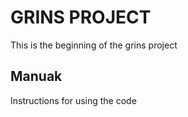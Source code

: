 # GRINS PROJECT

  This is the beginning of the grins project
  
## Manuak

Instructions for using the code
